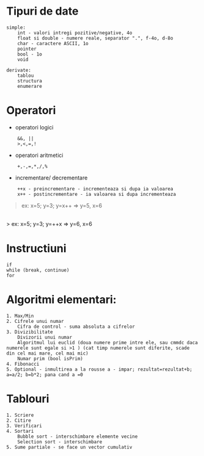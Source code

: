 # Tipuri de date
    simple:
        int - valori intregi pozitive/negative, 4o
        float si double - numere reale, separator ".", f-4o, d-8o
        char - caractere ASCII, 1o
        pointer
        bool - 1o
        void

    derivate:
        tablou
        structura
        enumerare
# Operatori
* operatori logici
```
    &&, ||
    >,<,=,!
```

* operatori aritmetici
```
    +,-,=,*,/,%
```
    
* incrementare/ decrementare
```
    ++x - preincrementare - incrementeaza si dupa ia valoarea
    x++ - postincrementare - ia valoarea si dupa incrementeaza 
```
> ex: x=5; y=3; y=x++ => y=5, x=6
<br>
> ex: x=5; y=3; y=++x => y=6, x=6

# Instructiuni
    if
    while (break, continue)
    for 

# Algoritmi elementari:
    1. Max/Min
    2. Cifrele unui numar
        Cifra de control - suma absoluta a cifrelor
    3. Divizibilitate
        Divizorii unui numar
        Algoritmul lui euclid (doua numere prime intre ele, sau cmmdc daca numerele sunt egale si >1 ) (cat timp numerele sunt diferite, scade din cel mai mare, cel mai mic)
        Numar prim (bool isPrim)
    4. Fibonacci
    5. Optional - inmultirea a la rousse a - impar; rezultat=rezultat+b; a=a/2; b=b*2; pana cand a =0

# Tablouri
    1. Scriere
    2. Citire
    3. Verificari
    4. Sortari
        Bubble sort - interschimbare elemente vecine
        Selection sort - interschimbare 
    5. Sume partiale - se face un vector cumulativ
        

